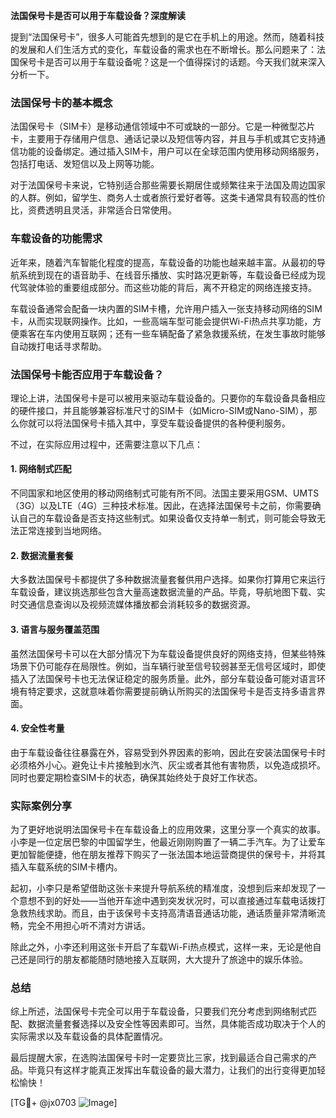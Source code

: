 **法国保号卡是否可以用于车载设备？深度解读**

提到“法国保号卡”，很多人可能首先想到的是它在手机上的用途。然而，随着科技的发展和人们生活方式的变化，车载设备的需求也在不断增长。那么问题来了：法国保号卡是否可以用于车载设备呢？这是一个值得探讨的话题。今天我们就来深入分析一下。

### 法国保号卡的基本概念

法国保号卡（SIM卡）是移动通信领域中不可或缺的一部分。它是一种微型芯片卡，主要用于存储用户信息、通话记录以及短信等内容，并且与手机或其它支持通信功能的设备绑定。通过插入SIM卡，用户可以在全球范围内使用移动网络服务，包括打电话、发短信以及上网等功能。

对于法国保号卡来说，它特别适合那些需要长期居住或频繁往来于法国及周边国家的人群。例如，留学生、商务人士或者旅行爱好者等。这类卡通常具有较高的性价比，资费透明且灵活，非常适合日常使用。

### 车载设备的功能需求

近年来，随着汽车智能化程度的提高，车载设备的功能也越来越丰富。从最初的导航系统到现在的语音助手、在线音乐播放、实时路况更新等，车载设备已经成为现代驾驶体验的重要组成部分。而这些功能的背后，离不开稳定的网络连接支持。

车载设备通常会配备一块内置的SIM卡槽，允许用户插入一张支持移动网络的SIM卡，从而实现联网操作。比如，一些高端车型可能会提供Wi-Fi热点共享功能，方便乘客在车内使用互联网；还有一些车辆配备了紧急救援系统，在发生事故时能够自动拨打电话寻求帮助。

### 法国保号卡能否应用于车载设备？

理论上讲，法国保号卡是可以被用来驱动车载设备的。只要你的车载设备具备相应的硬件接口，并且能够兼容标准尺寸的SIM卡（如Micro-SIM或Nano-SIM），那么你就可以将法国保号卡插入其中，享受车载设备提供的各种便利服务。

不过，在实际应用过程中，还需要注意以下几点：

#### 1. 网络制式匹配
不同国家和地区使用的移动网络制式可能有所不同。法国主要采用GSM、UMTS（3G）以及LTE（4G）三种技术标准。因此，在选择法国保号卡之前，你需要确认自己的车载设备是否支持这些制式。如果设备仅支持单一制式，则可能会导致无法正常连接到当地网络。

#### 2. 数据流量套餐
大多数法国保号卡都提供了多种数据流量套餐供用户选择。如果你打算用它来运行车载设备，建议挑选那些包含大量高速数据流量的产品。毕竟，导航地图下载、实时交通信息查询以及视频流媒体播放都会消耗较多的数据资源。

#### 3. 语言与服务覆盖范围
虽然法国保号卡可以在大部分情况下为车载设备提供良好的网络支持，但某些特殊场景下仍可能存在局限性。例如，当车辆行驶至信号较弱甚至无信号区域时，即使插入了法国保号卡也无法保证稳定的服务质量。此外，部分车载设备可能对语言环境有特定要求，这就意味着你需要提前确认所购买的法国保号卡是否支持多语言界面。

#### 4. 安全性考量
由于车载设备往往暴露在外，容易受到外界因素的影响，因此在安装法国保号卡时必须格外小心。避免让卡片接触到水汽、灰尘或者其他有害物质，以免造成损坏。同时也要定期检查SIM卡的状态，确保其始终处于良好工作状态。

### 实际案例分享

为了更好地说明法国保号卡在车载设备上的应用效果，这里分享一个真实的故事。小李是一位定居巴黎的中国留学生，他最近刚刚购置了一辆二手汽车。为了让爱车更加智能便捷，他在朋友推荐下购买了一张法国本地运营商提供的保号卡，并将其插入车载系统的SIM卡槽内。

起初，小李只是希望借助这张卡来提升导航系统的精准度，没想到后来却发现了一个意想不到的好处——当他开车途中遇到突发状况时，可以直接通过车载电话拨打急救热线求助。而且，由于该保号卡支持高清语音通话功能，通话质量非常清晰流畅，完全不用担心听不清对方讲话。

除此之外，小李还利用这张卡开启了车载Wi-Fi热点模式，这样一来，无论是他自己还是同行的朋友都能随时随地接入互联网，大大提升了旅途中的娱乐体验。

### 总结

综上所述，法国保号卡完全可以用于车载设备，只要我们充分考虑到网络制式匹配、数据流量套餐选择以及安全性等因素即可。当然，具体能否成功取决于个人的实际需求以及车载设备的具体配置情况。

最后提醒大家，在选购法国保号卡时一定要货比三家，找到最适合自己需求的产品。毕竟只有这样才能真正发挥出车载设备的最大潜力，让我们的出行变得更加轻松愉快！

[TG💪+ @jx0703 ![Image](https://github.com/user-attachments/assets/dbca1d08-cadb-493c-b0ec-ad6f7a83f270)]